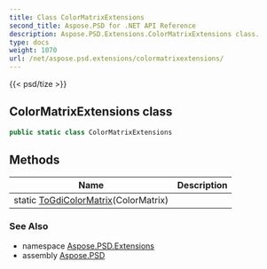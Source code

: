 ```yaml
---
title: Class ColorMatrixExtensions
second_title: Aspose.PSD for .NET API Reference
description: Aspose.PSD.Extensions.ColorMatrixExtensions class. 
type: docs
weight: 1070
url: /net/aspose.psd.extensions/colormatrixextensions/
---
```

{{< psd/tize >}}
## ColorMatrixExtensions class

```csharp
public static class ColorMatrixExtensions
```

## Methods

| Name | Description |
| --- | --- |
| static [ToGdiColorMatrix](../../aspose.psd.extensions/colormatrixextensions/togdicolormatrix/)(ColorMatrix) |  |

### See Also

* namespace [Aspose.PSD.Extensions](../../aspose.psd.extensions/)
* assembly [Aspose.PSD](../../)


